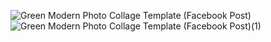 ![Green Modern Photo Collage Template (Facebook Post)](https://github.com/user-attachments/assets/f590c8f9-4f83-47df-80c3-62bfd9d856c9)
![Green Modern Photo Collage Template (Facebook Post)(1)](https://github.com/user-attachments/assets/2a7f9432-397e-4178-bddf-ee2f6fc96f20)
